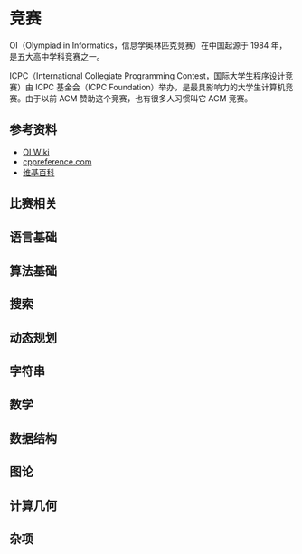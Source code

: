 # 竞赛

OI（Olympiad in Informatics，信息学奥林匹克竞赛）在中国起源于 1984 年，是五大高中学科竞赛之一。

ICPC（International Collegiate Programming Contest，国际大学生程序设计竞赛）由 ICPC 基金会（ICPC Foundation）举办，是最具影响力的大学生计算机竞赛。由于以前 ACM 赞助这个竞赛，也有很多人习惯叫它 ACM 竞赛。

## 参考资料

- [OI Wiki](https://oi-wiki.org)
- [cppreference.com](https://zh.cppreference.com/w/首页)
- [维基百科](https://zh.wikipedia.org/wiki/Wikipedia:首页)

## 比赛相关



## 语言基础



## 算法基础



## 搜索



## 动态规划



## 字符串



## 数学



## 数据结构



## 图论



## 计算几何



## 杂项
